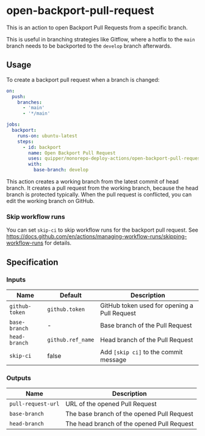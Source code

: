 # open-backport-pull-request

This is an action to open Backport Pull Requests from a specific branch.

This is useful in branching strategies like Gitflow, where a hotfix to the `main` branch needs to be backported to the `develop` branch afterwards.

## Usage

To create a backport pull request when a branch is changed:

```yaml
on:
  push:
    branches:
      - 'main'
      - '*/main'

jobs:
  backport:
    runs-on: ubuntu-latest
    steps:
      - id: backport
        name: Open Backport Pull Request
        uses: quipper/monorepo-deploy-actions/open-backport-pull-request@v1
        with:
          base-branch: develop
```

This action creates a working branch from the latest commit of head branch.
It creates a pull request from the working branch, because the head branch is protected typically.
When the pull request is conflicted, you can edit the working branch on GitHub.

### Skip workflow runs

You can set `skip-ci` to skip workflow runs for the backport pull request.
See https://docs.github.com/en/actions/managing-workflow-runs/skipping-workflow-runs for details.

## Specification

### Inputs

| Name           | Default           | Description                                  |
| -------------- | ----------------- | -------------------------------------------- |
| `github-token` | `github.token`    | GitHub token used for opening a Pull Request |
| `base-branch`  | -                 | Base branch of the Pull Request              |
| `head-branch`  | `github.ref_name` | Head branch of the Pull Request              |
| `skip-ci`      | false             | Add `[skip ci]` to the commit message        |

### Outputs

| Name               | Description                                |
| ------------------ | ------------------------------------------ |
| `pull-request-url` | URL of the opened Pull Request             |
| `base-branch`      | The base branch of the opened Pull Request |
| `head-branch`      | The head branch of the opened Pull Request |
